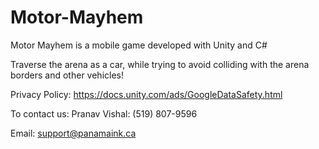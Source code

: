 # Motor-Mayhem
Motor Mayhem is a mobile game developed with Unity and C#


Traverse the arena as a car, while trying to avoid colliding with the arena borders and other vehicles!

Privacy Policy:
https://docs.unity.com/ads/GoogleDataSafety.html

To contact us:
Pranav Vishal: 
(519) 807-9596

Email:
support@panamaink.ca
